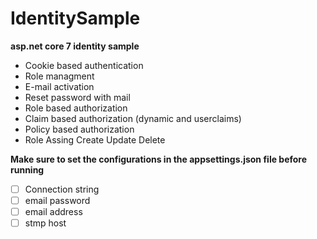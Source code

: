 # IdentitySample



**asp.net core 7 identity  sample**

 - Cookie based authentication
 - Role managment
 - E-mail activation
 - Reset password with mail
 - Role based authorization
 -  Claim based authorization (dynamic and userclaims)
 - Policy based authorization
 - Role Assing Create Update Delete
 
 **Make sure to set the configurations in the appsettings.json file before running**
 
 - [ ] Connection string
 - [ ] email password
 - [ ] email address
 - [ ] stmp host
